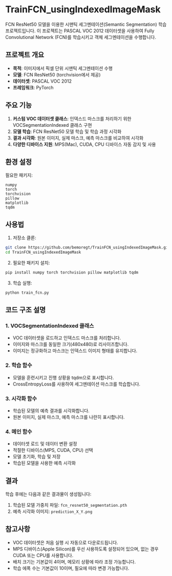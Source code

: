 # TrainFCN_usingIndexedImageMask

FCN ResNet50 모델을 이용한 시맨틱 세그멘테이션(Semantic Segmentation) 학습 프로젝트입니다. 이 프로젝트는 PASCAL VOC 2012 데이터셋을 사용하여 Fully Convolutional Network (FCN)를 학습시키고 객체 세그멘테이션을 수행합니다.

## 프로젝트 개요

- **목적**: 이미지에서 픽셀 단위 시맨틱 세그멘테이션 수행
- **모델**: FCN ResNet50 (torchvision에서 제공)
- **데이터셋**: PASCAL VOC 2012
- **프레임워크**: PyTorch

## 주요 기능

1. **커스텀 VOC 데이터셋 클래스**: 인덱스드 마스크를 처리하기 위한 VOCSegmentationIndexed 클래스 구현
2. **모델 학습**: FCN ResNet50 모델 학습 및 학습 과정 시각화
3. **결과 시각화**: 원본 이미지, 실제 마스크, 예측 마스크를 비교하여 시각화
4. **다양한 디바이스 지원**: MPS(Mac), CUDA, CPU 디바이스 자동 감지 및 사용

## 환경 설정

필요한 패키지:
```
numpy
torch
torchvision
pillow
matplotlib
tqdm
```

## 사용법

1. 저장소 클론:
```bash
git clone https://github.com/bemoregt/TrainFCN_usingIndexedImageMask.git
cd TrainFCN_usingIndexedImageMask
```

2. 필요한 패키지 설치:
```bash
pip install numpy torch torchvision pillow matplotlib tqdm
```

3. 학습 실행:
```bash
python train_fcn.py
```

## 코드 구조 설명

### 1. VOCSegmentationIndexed 클래스
- VOC 데이터셋을 로드하고 인덱스드 마스크를 처리합니다.
- 이미지와 마스크를 동일한 크기(480x480)로 리사이즈합니다.
- 이미지는 정규화하고 마스크는 인덱스드 이미지 형태를 유지합니다.

### 2. 학습 함수
- 모델을 훈련시키고 진행 상황을 tqdm으로 표시합니다.
- CrossEntropyLoss를 사용하여 세그멘테이션 마스크를 학습합니다.

### 3. 시각화 함수
- 학습된 모델의 예측 결과를 시각화합니다.
- 원본 이미지, 실제 마스크, 예측 마스크를 나란히 표시합니다.

### 4. 메인 함수
- 데이터셋 로드 및 데이터 변환 설정
- 적절한 디바이스(MPS, CUDA, CPU) 선택
- 모델 초기화, 학습 및 저장
- 학습된 모델을 사용한 예측 시각화

## 결과

학습 후에는 다음과 같은 결과물이 생성됩니다:
1. 학습된 모델 가중치 파일: `fcn_resnet50_segmentation.pth`
2. 예측 시각화 이미지: `prediction_X_Y.png`

## 참고사항

- VOC 데이터셋은 처음 실행 시 자동으로 다운로드됩니다.
- MPS 디바이스(Apple Silicon)를 우선 사용하도록 설정되어 있으며, 없는 경우 CUDA 또는 CPU를 사용합니다.
- 배치 크기는 기본값이 4이며, 메모리 상황에 따라 조정 가능합니다.
- 학습 에폭 수는 기본값이 10이며, 필요에 따라 변경 가능합니다.
